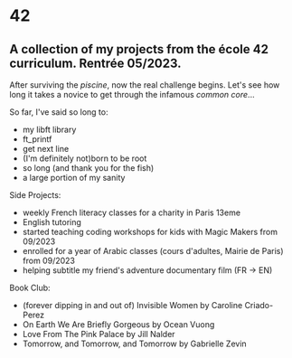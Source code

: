 # 42
## A collection of my projects from the école 42 curriculum. Rentrée 05/2023.
After surviving the _piscine_, now the real challenge begins. Let's see how long it takes a novice to get through the infamous _common core_...

So far, I've said so long to:
- my libft library
- ft_printf
- get next line
- (I'm definitely not)born to be root
- so long (and thank you for the fish)
- a large portion of my sanity

Side Projects:
- weekly French literacy classes for a charity in Paris 13eme
- English tutoring
- started teaching coding workshops for kids with Magic Makers from 09/2023
- enrolled for a year of Arabic classes (cours d'adultes, Mairie de Paris) from 09/2023
- helping subtitle my friend's adventure documentary film (FR -> EN)

Book Club:
- (forever dipping in and out of) Invisible Women by Caroline Criado-Perez
- On Earth We Are Briefly Gorgeous by Ocean Vuong
- Love From The Pink Palace by Jill Nalder
- Tomorrow, and Tomorrow, and Tomorrow by Gabrielle Zevin
